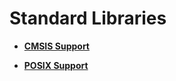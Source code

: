 # Standard Libraries

-   **[CMSIS Support](kernel-mini-appx-lib-cmsis.md)**  

-   **[POSIX Support](kernel-mini-appx-lib-posix.md)**  


